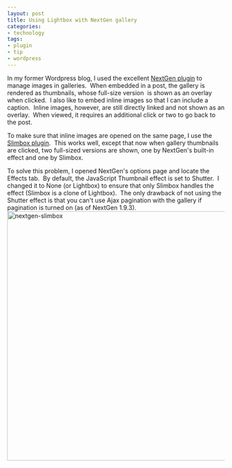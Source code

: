 ```yaml
---
layout: post
title: Using Lightbox with NextGen gallery
categories:
- technology
tags:
- plugin
- tip
- wordpress
---
```

In my former Wordpress blog, I used the excellent [NextGen plugin](http://wordpress.org/extend/plugins/nextgen-gallery/) to manage images in galleries.  When embedded in a post, the gallery is rendered as thumbnails, whose full-size version  is shown as an overlay when clicked.  I also like to embed inline images so that I can include a caption.  Inline images, however, are still directly linked and not shown as an overlay.  When viewed, it requires an additional click or two to go back to the post.

To make sure that inline images are opened on the same page, I use the [Slimbox plugin](http://wordpress.org/extend/plugins/slimbox/).  This works well, except that now when gallery thumbnails are clicked, two full-sized versions are shown, one by NextGen's built-in effect and one by Slimbox.

To solve this problem, I opened NextGen's options page and locate the Effects tab.  By default, the JavaScript Thumbnail effect is set to Shutter.  I changed it to None (or Lightbox) to ensure that only Slimbox handles the effect (Slimbox is a clone of Lightbox).  The only drawback of not using the Shutter effect is that you can't use Ajax pagination with the gallery if pagination is turned on (as of NextGen 1.9.3).
<img title="nextgen-slimbox" src="http://yentran.isamonkey.org/gallery/images/nextgen-slimbox.png" width="800" height="578" />
